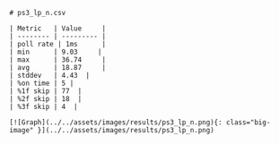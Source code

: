 
    # ps3_lp_n.csv

    | Metric   | Value     |
    | -------- | --------- |
    | poll rate | 1ms      |
    | min      | 9.03     |
    | max      | 36.74     |
    | avg      | 18.87     |
    | stddev   | 4.43  |
    | %on time | 5 |
    | %1f skip | 77  |
    | %2f skip | 18  |
    | %3f skip | 4  |

    [![Graph](../../assets/images/results/ps3_lp_n.png){: class="big-image" }](../../assets/images/results/ps3_lp_n.png)

    